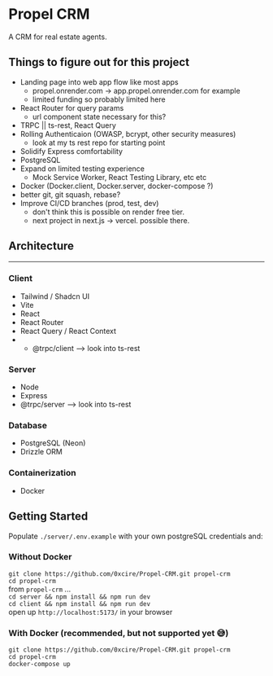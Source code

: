 # Propel CRM

A CRM for real estate agents.

## Things to figure out for this project

- Landing page into web app flow like most apps
  - propel.onrender.com -> app.propel.onrender.com for example
  - limited funding so probably limited here
- React Router for query params
  - url component state necessary for this?
- TRPC || ts-rest, React Query
- Rolling Authenticaion (OWASP, bcrypt, other security measures)
  - look at my ts rest repo for starting point
- Solidify Express comfortability
- PostgreSQL
- Expand on limited testing experience
  - Mock Service Worker, React Testing Library, etc etc
- Docker (Docker.client, Docker.server, docker-compose ?)
- better git, git squash, rebase?
- Improve CI/CD branches (prod, test, dev)
  - don't think this is possible on render free tier.
  - next project in next.js -> vercel. possible there.

<!-- ## Features -->

## Architecture

---

### Client

- Tailwind / Shadcn UI
- Vite
- React
- React Router
- React Query / React Context
- - @trpc/client --> look into ts-rest

### Server

- Node
- Express
- @trpc/server --> look into ts-rest

### Database

- PostgreSQL (Neon)
- Drizzle ORM

### Containerization

- Docker

## Getting Started

Populate `./server/.env.example` with your own postgreSQL credentials and:

### Without Docker

`git clone https://github.com/0xcire/Propel-CRM.git propel-crm` \
`cd propel-crm` \
from `propel-crm` ... \
`cd server && npm install && npm run dev` \
`cd client && npm install && npm run dev` \
open up `http://localhost:5173/` in your browser

### With Docker (recommended, but not supported yet 😅)

`git clone https://github.com/0xcire/Propel-CRM.git propel-crm` \
`cd propel-crm` \
`docker-compose up`

<!-- ## Learning Points

## Issues

## Roadmap -->
